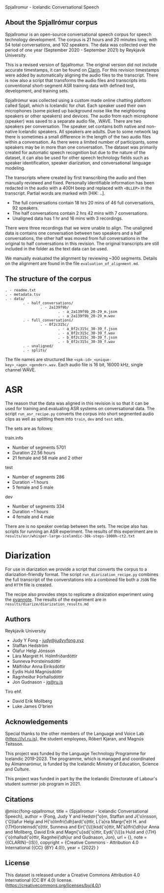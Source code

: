 Spjallromur - Icelandic Conversational Speech

## About the Spjallrómur corpus

Spjallromur is an open-source conversational speech corpus for speech technology development. The corpus is 21 hours and 20 minutes long, with 54 total conversations, and 102 speakers. The data was collected over the period of one year (September 2020 - September 2021) by Reykjavík University.

This is a revised version of Spjallromur. The original version did not include accurate timestamps, it can be found on [Clarin](https://repository.clarin.is/repository/xmlui/handle/20.500.12537/187). For this revision timestamps were added by automatically aligning the audio files to the transcript. There is now also a script that transforms the audio files and transcripts into conventional short-segment ASR training data with defined test, development, and training sets.

Spjallrómur was collected using a custom made online chatting platform called Spjall, which is Icelandic for chat. Each speaker used their own microphones (some picked up background noise like the neighboring speakers or other speakers) and devices. The audio from each microphone (speaker) was saved to a separate audio file, .WAVE. There are two speakers per conversation. The speaker set contains both native and non-native Icelandic speakers. All speakers are adults. Due to some network lag there is sometimes a small difference in the length of the two audio files within a conversation. As there were a limited number of participants, some speakers may be in more than one conversation. The dataset was primarily created for automatic speech recognition but due to the nature of the dataset, it can also be used for other speech technology fields such as speaker identification, speaker diarization, and conversational language modeling.

The transcripts where created by first transcribing the audio and then manually reviewed and fixed. Personally identifiable information has been redacted in the audio with a 400H beep and replaced with `<BLLEP>` in the transcript. Partial words are marked with [HIK: ..].

- The full conversations contain 18 hrs 20 mins of 46 full conversations, 92 speakers.
- The half conversations contain 2 hrs 42 mins with 7 conversations.
- Unaligned data has 1 hr and 16 mins with 3 recordings.

There were three recordings that we were unable to align. The unaligned data is contains one conversation between two speakers and a half conversations, the other half was moved from full conversations in the original to half conversations in this revision. The original transcripts are still included in the folder as the text data can be used.

We manually evaluated the alignment by reviewing ~300 segments. Details on the alignment are found in the file `evaluation_of_alignment.md`.

## The structure of the corpus

    . - readme.txt
    . - metadata.tsv
    . - data/
            . - half_conversations/
                    . - 2a139f9b/
                            . - a_2a139f9b_20-29_m.json
                            . - a_2a139f9b_20-29_m.wav
            . - full_conversations/
                    . - 0f2c315c/
                            . - a_0f2c315c_30-39_f.json
                            . - a_0f2c315c_30-39_f.wav
                            . - b_0f2c315c_30-39_f.json
                            . - b_0f2c315c_30-39_f.wav
            . - unaligned/
            . - splits/

The file names are structured like `<spk-id>_<unique-key>_<age>_<gender>.wav`. Each audio file is 16 bit, 16000 kHz, single channel WAVE.

# ASR

The reason that the data was aligned in this revision is so that it can be used for training and evaluating ASR systems on conversational data. The script `run_asr_recipe.py` converts the corpus into short segmented audio clips as well as splitting them into `train`, `dev` and `test` sets.

The sets are as follows:

train.info

- Number of segments 5701
- Duration 22.56 hours
- 21 female and 58 male and 2 other

test

- Number of segments 286
- Duration ~1 hours
- 5 female and 5 male

dev

- Number of segments 334
- Duration ~1 hours
- 4 female and 4 male

There are is no speaker overlap between the sets. The recipe also has scripts for running an ASR experiment. The results of this experiment are in `results/asr/whisper-large-icelandic-30k-steps-1000h-ct2.txt`

# Diarization

For use in diarization we provide a script that converts the corpus to a diarization-friendly format. The script `run_diarization_recipe.py` combines the full transcript of the converstations into a combined file both a `JSON` file and `RTTM` file is created.

The recipe also provides steps to replicate a diraization experiment using the [pyannote](https://github.com/pyannote/pyannote-audio). The results of the experiment are in `results/diarize/diarization_results.md`

## Authors

Reykjavík University

- Judy Y Fong - judy@judyyfong.xyz
- Staffan Hedström
- Ólafur Helgi Jónsson
- Lára Margrét H. Hólmfriðardóttir
- Sunneva Þorsteinsdóttir
- Málfriður Anna Eiríksdóttir
- Eydís Huld Magnúsdóttir
- Ragnheiður Þórhallsdóttir
- Jon Gudnason - jg@ru.is

Tiro ehf.

- David Erik Mollberg
- Luke James O'brien

## Acknowledgements

Special thanks to the other members of the Language and Voice Lab (https://lvl.ru.is), the student employees, Róbert Kjaran, and Magnús Teitsson.

This project was funded by the Language Technology Programme for Icelandic 2019-2023. The programme, which is managed and coordinated by Almannarómur, is funded by the Icelandic Ministry of Education, Science and Culture.

This project was funded in part by the the Icelandic Directorate of Labour's student summer job program in 2021.

## Citations

@misc{fong-spjallromur,
title = {Spjallromur - Icelandic Conversational Speech},
author = {Fong, Judy Y and Hedstr{\"o}m, Staffan and J{\'o}nsson, {\'O}lafur
Helgi and H{\'o}lmfri{\dh}ard{\'o}ttir, L{\'a}ra Margr{\'e}t H. and
{\TH}orsteinsd{\'o}ttir, Sunneva and Eir{\'{\i}}ksd{\'o}ttir, M{\'a}lfri{\dh}ur
Anna and Mollberg, David Erik and Magn{\'u}sd{\'o}ttir, Eyd{\'{\i}}s Huld and
{\TH}{\'o}rhallsd{\'o}ttir, Ragnhei{\dh}ur and Gudnason, Jon},
url = {},
note = {{CLARIN}-{IS}},
copyright = {Creative Commons - Attribution 4.0 International ({CC} {BY} 4.0)},
year = {2022} }

## License

This dataset is released under a Creative Commons Attribution 4.0 International (CC BY 4.0) license. (https://creativecommons.org/licenses/by/4.0/)
